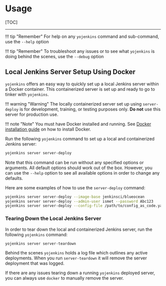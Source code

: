 # Usage

[TOC]

---

!!! tip "Remember"
    For help on any `yojenkins` command and sub-command, use the `--help` option

!!! tip "Remember"
    To troubleshoot any issues or to see what `yojenkins` is doing behind the scenes, use the `--debug` option



## Local Jenkins Server Setup Using Docker

`yojenkins` offers an easy way to quickly set up a local Jenkins server within a Docker container.
This containerized server is set up and ready to go to tinker with `yojenkins`.

!!! warning "Warning"
    The locally containerized server set up using `server-deploy` is for development, training, or
    testing purposes only. **Do not** use this server for production use.

!!! note "Note"
    You must have Docker installed and running.
    See [Docker installation guide](dev_things/docker.md) on how to install Docker.


Run the following `yojenkins` command to set up a local and containerized Jenkins server:

```bash
yojenkins server server-deploy
```

Note that this command can be run without any specified options or arguments. All default
options should work out of the box. However, you can use the `--help` option to see all available
options in order to change any defaults.

Here are some examples of how to use the `server-deploy` command:

```bash
yojenkins server server-deploy --image-base jenkinsci/blueocean
yojenkins server server-deploy --admin-user ismet --password Abc123
yojenkins server server-deploy --config-file /path/to/config_as_code.yaml
```


### Tearing Down the Local Jenkins Server

In order to tear down the local and containerized Jenkins server, run the following `yojenkins` command:

```bash
yojenkins server server-teardown
```

Behind the scenes `yojenkins` holds a log file which outlines any active deployments.
When you run `server-teardown` it will remove the server deployment that was logged.

If there are any issues tearing down a running `yojenkins` deployed server, you can always
use `docker` to manually remove the server.
